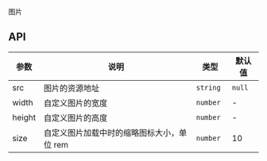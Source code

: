 图片

## API

| 参数   | 说明                                       | 类型      | 默认值 |
| ------ | ------------------------------------------ | --------- | ------ |
| src    | 图片的资源地址                             | `string ` | `null` |
| width  | 自定义图片的宽度                           | `number ` | -      |
| height | 自定义图片的高度                           | `number`  | -      |
| size   | 自定义图片加载中时的缩略图标大小，单位 rem | `number`  | 10     |
